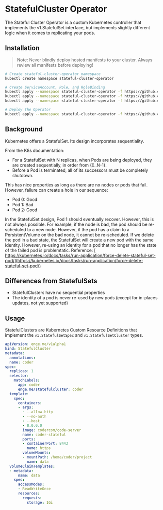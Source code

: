 # StatefulCluster Operator

The Stateful Cluster Operator is a custom Kubernetes controller that implements the v1.StatefulSet interface, but implements slightly different logic when it comes to replicating your pods.

## Installation

> Note: Never blindly deploy hosted manifests to your cluster. Always review all manifests before deploying!

```bash
# Create stateful-cluster-operator namespace
kubectl create namespace stateful-cluster-operator

# Create ServiceAccount, Role, and RoleBinding
kubectl apply --namespace stateful-cluster-operator -f https://github.com/adamgoose/stateful-cluster-operator/blob/master/deploy/service_account.yaml
kubectl apply --namespace stateful-cluster-operator -f https://github.com/adamgoose/stateful-cluster-operator/blob/master/deploy/role.yaml
kubectl apply --namespace stateful-cluster-operator -f https://github.com/adamgoose/stateful-cluster-operator/blob/master/deploy/role_binding.yaml

# Deploy the Operator
kubectl apply --namespace stateful-cluster-operator -f https://github.com/adamgoose/stateful-cluster-operator/blob/master/deploy/operator.yaml
```

## Background

Kubernetes offers a StatefulSet. Its design incorporates sequentiality.

From the K8s documentation:

- For a StatefulSet with N replicas, when Pods are being deployed, they are created sequentially, in order from {0..N-1}.
- Before a Pod is terminated, all of its successors must be completely shutdown.

This has nice properties as long as there are no nodes or pods that fail. However, failure can create a hole in our sequence:

- Pod 0: Good
- Pod 1: Bad
- Pod 2: Good

In the StatefulSet design, Pod 1 should eventually recover. However, this is not always possible. For example, if the node is bad, the pod should be re-scheduled to a new node. However, if the pod has a claim to a PersistentVolume on the bad node, it cannot be re-scheduled. If we delete the pod in a bad state, the StatefulSet will create a new pod with the same identity. However, re-using an identity for a pod that no longer has the state of the failed pod is problemtatic. Reference: [​https://kubernetes.io/docs/tasks/run-application/force-delete-stateful-set-pod/](https://kubernetes.io/docs/tasks/run-application/force-delete-stateful-set-pod/)

## Differences from StatefulSets

- StatefulClusters have no sequential properties
- The identity of a pod is never re-used by new pods (except for in-places updates, not yet supported)

## Usage

StatefulClusters are Kubernetes Custom Resource Definitions that implement the `v1.StatefulSetSpec` and `v1.StatefulSetCluster` types.

```yaml
apiVersion: enge.me/v1alpha1
kind: StatefulCluster
metadata:
  annotations:
  name: coder
spec:
  replicas: 1
  selector:
    matchLabels:
      app: coder
      enge.me/statefulcluster: coder
  template:
    spec:
      containers:
      - args:
        - --allow-http
        - --no-auth
        - --host
        - 0.0.0.0
        image: codercom/code-server
        name: coder-stateful
        ports:
        - containerPort: 8443
          name: https
        volumeMounts:
        - mountPath: /home/coder/project
          name: data
  volumeClaimTemplates:
  - metadata:
      name: data
    spec:
      accessModes:
      - ReadWriteOnce
      resources:
        requests:
          storage: 1Gi
```
